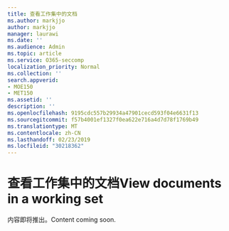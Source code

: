 ```yaml
---
title: 查看工作集中的文档
ms.author: markjjo
author: markjjo
manager: laurawi
ms.date: ''
ms.audience: Admin
ms.topic: article
ms.service: O365-seccomp
localization_priority: Normal
ms.collection: ''
search.appverid:
- MOE150
- MET150
ms.assetid: ''
description: ''
ms.openlocfilehash: 9195cdc557b29934a47901cecd593f04e6631f13
ms.sourcegitcommit: f57b4001ef1327f0ea622e716a4d7d78f1769b49
ms.translationtype: MT
ms.contentlocale: zh-CN
ms.lasthandoff: 02/23/2019
ms.locfileid: "30218362"
---
```

# <a name="view-documents-in-a-working-set"></a><span data-ttu-id="ae39a-102">查看工作集中的文档</span><span class="sxs-lookup"><span data-stu-id="ae39a-102">View documents in a working set</span></span>

<span data-ttu-id="ae39a-103">内容即将推出。</span><span class="sxs-lookup"><span data-stu-id="ae39a-103">Content coming soon.</span></span>